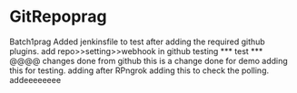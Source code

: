 # GitRepoprag
Batch1prag
Added jenkinsfile
to test after adding the required github plugins.
add repo>>setting>>webhook in github
testing
*** test *** @@@@
changes done from github
this is a change done for demo
adding this for testing.
adding after RPngrok
adding this to check the polling.
addeeeeeeee
